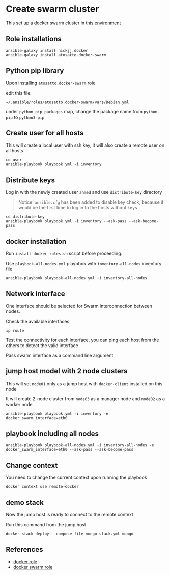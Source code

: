 # Create swarm cluster

This set up a docker swarm cluster in [this environment](https://kodekloud.com/topic/playground-ubuntu-20-04-multi-node/)

## Role installations

```
ansible-galaxy install nickjj.docker
ansible-galaxy install atosatto.docker-swarm
```

## Python pip library

Upon installing `atosatto.docker-swarm` role

edit this file:

```
~/.ansible/roles/atosatto.docker-swarm/vars/Debian.yml
```

under `python_pip_packages` map, change the package name from `python-pip` to `python3-pip`

## Create user for all hosts

This will create a local user with ssh key, it will also create a remote user on all hosts

```
cd user
ansible-playbook playbook.yml -i inventory
```

## Distribute keys

Log in with the newly created user `ahmed` and use `distribute-key` directory

> Notice: `ansible.cfg` has been added to disable key check, because it would be the first time to log in to the hosts without keys

```
cd distribute-key
ansible-playbook playbook.yml -i inventory --ask-pass --ask-become-pass
```

## docker installation

Run `install-docker-roles.sh` script before proceeding.

Use `playbook-all-nodes.yml` playbbok with `inventory-all-nodes` inventory file

```
ansible-playbook playbook-all-nodes.yml -i inventory-all-nodes
```

## Network interface

One interface should be selected for Swarm interconnection between nodes.

Check the available interfaces:

```
ip route
```

Test the connectivity for each interface, you can ping each host from the others to detect the valid interface

Pass swarm interface as a command line argument

## jump host model with 2 node clusters

This will set `node01` only as a jump host with `docker-client` installed on this node

It will create 2-node cluster from `node03` as a manager node and `node02` as a worker node

```
ansible-playbook playbook.yml -i inventory -e docker_swarm_interface=eth0
```

## playbook including all nodes

```
ansible-playbook playbook-all-nodes.yml -i inventory-all-nodes -e docker_swarm_interface=eth0 --ask-pass --ask-become-pass
```

## Change context

You need to change the current context upon running the playbook

```
docker context use remote-docker
```

## demo stack

Now the jump host is ready to connect to the remote context

Run this command from the jump host

```
docker stack deploy --compose-file mongo-stack.yml mongo
```

## References

- [docker role](https://galaxy.ansible.com/nickjj/docker)
- [docker swarm role](https://galaxy.ansible.com/atosatto/docker-swarm)